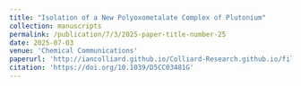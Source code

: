 ```yaml
---
title: "Isolation of a New Polyoxometalate Complex of Plutonium"
collection: manuscripts
permalink: /publication/7/3/2025-paper-title-number-25
date: 2025-07-03
venue: 'Chemical Communications'
paperurl: 'http://iancolliard.github.io/Colliard-Research.github.io/files/paper25.pdf'
citation: 'https://doi.org/10.1039/D5CC03481G'
---
```

